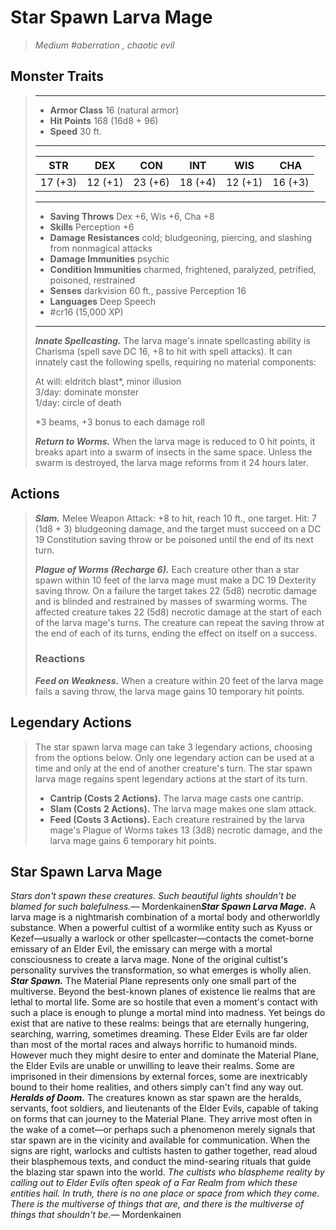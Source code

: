 # Star Spawn Larva Mage
>*Medium #aberration , chaotic evil*
## Monster Traits
>___
>- **Armor Class** 16 (natural armor)
>- **Hit Points** 168 (16d8 + 96)
>- **Speed** 30 ft.
>___
>|STR|DEX|CON|INT|WIS|CHA|
>|:---:|:---:|:---:|:---:|:---:|:---:|
>|17 (+3)|12 (+1)|23 (+6)|18 (+4)|12 (+1)|16 (+3)|
>___
>- **Saving Throws** Dex +6, Wis +6, Cha +8
>- **Skills** Perception +6
>- **Damage Resistances** cold; bludgeoning, piercing, and slashing from nonmagical attacks
>- **Damage Immunities** psychic
>- **Condition Immunities** charmed, frightened, paralyzed, petrified, poisoned, restrained
>- **Senses** darkvision 60 ft., passive Perception 16
>- **Languages** Deep Speech
>- #cr16 (15,000 XP)
>___
>***Innate Spellcasting.*** The larva mage's innate spellcasting ability is Charisma (spell save DC 16, +8 to hit with spell attacks). It can innately cast the following spells, requiring no material components:  
>
>At will: eldritch blast*, minor illusion  
>3/day: dominate monster  
>1/day: circle of death  
>
>*3 beams, +3 bonus to each damage roll  
>
>***Return to Worms.*** When the larva mage is reduced to 0 hit points, it breaks apart into a swarm of insects in the same space. Unless the swarm is destroyed, the larva mage reforms from it 24 hours later.  
>
## Actions
>***Slam.*** Melee Weapon Attack: +8 to hit, reach 10 ft., one target. Hit: 7 (1d8 + 3) bludgeoning damage, and the target must succeed on a DC 19 Constitution saving throw or be poisoned until the end of its next turn.  
>
>***Plague of Worms (Recharge 6).*** Each creature other than a star spawn within 10 feet of the larva mage must make a DC 19 Dexterity saving throw. On a failure the target takes 22 (5d8) necrotic damage and is blinded and restrained by masses of swarming worms. The affected creature takes 22 (5d8) necrotic damage at the start of each of the larva mage's turns. The creature can repeat the saving throw at the end of each of its turns, ending the effect on itself on a success.  
>
>### Reactions
>***Feed on Weakness.*** When a creature within 20 feet of the larva mage fails a saving throw, the larva mage gains 10 temporary hit points.  
>
## Legendary Actions
>The star spawn larva mage can take 3 legendary actions, choosing from the options below. Only one legendary action can be used at a time and only at the end of another creature's turn. The star spawn larva mage regains spent legendary actions at the start of its turn.
>
>- **Cantrip (Costs 2 Actions).** The larva mage casts one cantrip.
>- **Slam (Costs 2 Actions).** The larva mage makes one slam attack.
>- **Feed (Costs 3 Actions).** Each creature restrained by the larva mage's Plague of Worms takes 13 (3d8) necrotic damage, and the larva mage gains 6 temporary hit points.
## Star Spawn Larva Mage
*Stars don't spawn these creatures. Such beautiful lights shouldn't be blamed for such balefulness.*— Mordenkainen***Star Spawn Larva Mage.*** A larva mage is a nightmarish combination of a mortal body and otherworldly substance. When a powerful cultist of a wormlike entity such as Kyuss or Kezef—usually a warlock or other spellcaster—contacts the comet-borne emissary of an Elder Evil, the emissary can merge with a mortal consciousness to create a larva mage. None of the original cultist's personality survives the transformation, so what emerges is wholly alien.
***Star Spawn.*** The Material Plane represents only one small part of the multiverse. Beyond the best-known planes of existence lie realms that are lethal to mortal life. Some are so hostile that even a moment's contact with such a place is enough to plunge a mortal mind into madness. Yet beings do exist that are native to these realms: beings that are eternally hungering, searching, warring, sometimes dreaming. These Elder Evils are far older than most of the mortal races and always horrific to humanoid minds.
However much they might desire to enter and dominate the Material Plane, the Elder Evils are unable or unwilling to leave their realms. Some are imprisoned in their dimensions by external forces, some are inextricably bound to their home realities, and others simply can't find any way out.
***Heralds of Doom.*** The creatures known as star spawn are the heralds, servants, foot soldiers, and lieutenants of the Elder Evils, capable of taking on forms that can journey to the Material Plane. They arrive most often in the wake of a comet—or perhaps such a phenomenon merely signals that star spawn are in the vicinity and available for communication. When the signs are right, warlocks and cultists hasten to gather together, read aloud their blasphemous texts, and conduct the mind-searing rituals that guide the blazing star spawn into the world.
*The cultists who blaspheme reality by calling out to Elder Evils often speak of a Far Realm from which these entities hail. In truth, there is no one place or space from which they come. There is the multiverse of things that are, and there is the multiverse of things that shouldn't be.*— Mordenkainen